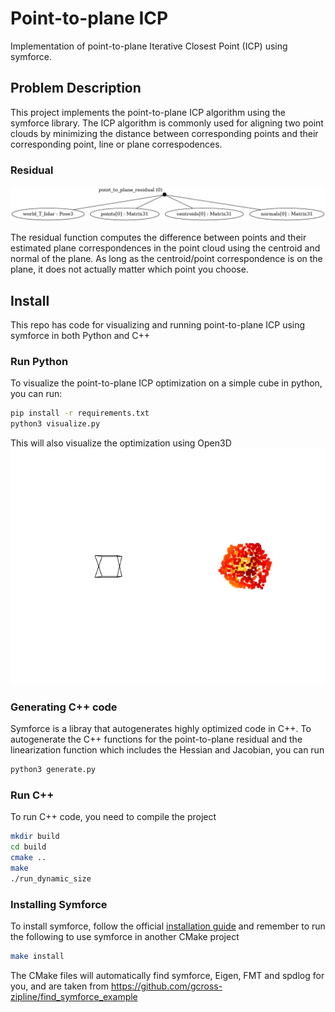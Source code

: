 # Point-to-plane ICP

Implementation of point-to-plane Iterative Closest Point (ICP) using symforce.

## Problem Description

This project implements the point-to-plane ICP algorithm using the symforce library. The ICP algorithm is commonly used for aligning two point clouds by minimizing the distance between corresponding points and their corresponding point, line or plane correspodences.

### Residual

![Alt Text](assets/factor_graph.png)

The residual function computes the difference between points and their estimated plane correspondences in the point cloud using the centroid and normal of the plane. As long as the centroid/point correspondence is on the plane, it does not actually matter which point you choose.

## Install

This repo has code for visualizing and running point-to-plane ICP using symforce in both Python and C++

### Run Python

To visualize the point-to-plane ICP optimization on a simple cube in python, you can run:

```bash
pip install -r requirements.txt
python3 visualize.py
```

This will also visualize the optimization using Open3D
![Alt Text](assets/animation.gif)

### Generating C++ code

Symforce is a libray that autogenerates highly optimized code in C++. To autogenerate the C++ functions for the point-to-plane residual and the linearization function which includes the Hessian and Jacobian, you can run

```bash
python3 generate.py
```

### Run C++

To run C++ code, you need to compile the project

```bash
mkdir build
cd build
cmake ..
make
./run_dynamic_size
```

### Installing Symforce

To install symforce, follow the official [installation guide](https://github.com/symforce-org/symforce?tab=readme-ov-file#build-with-cmake)
and remember to run the following to use symforce in another CMake project

```bash
make install
```

The CMake files will automatically find symforce, Eigen, FMT and spdlog for you, and are taken from https://github.com/gcross-zipline/find_symforce_example
